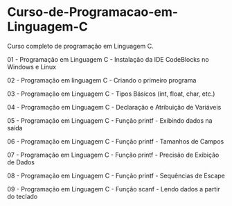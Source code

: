 # Curso-de-Programacao-em-Linguagem-C
Curso completo de programação em Linguagem C.

01 - Programação em Linguagem C - Instalação da IDE CodeBlocks no Windows e Linux

02 - Programação em linguagem C - Criando o primeiro programa

03 - Programação em Linguagem C - Tipos Básicos (int, float, char, etc.)

04 - Programação em Linguagem C - Declaração e Atribuição de Variáveis

05 - Programação em Linguagem C - Função printf - Exibindo dados na saída

06 - Programação em Linguagem C - Função printf - Tamanhos de Campos

07 - Programação em Linguagem C - Função printf - Precisão de Exibição de Dados

08 - Programação em Linguagem C - Função printf - Sequências de Escape

09 - Programação em Linguagem C - Função scanf - Lendo dados a partir do teclado
